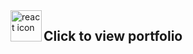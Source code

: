 

<img align="left" src="./../images/portfolio.gif" height="50" alt="react icon"/>
<h2>Click to view portfolio</h2>

